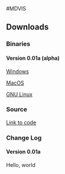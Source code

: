 #MDVIS

## Downloads

### Binaries

#### Version 0.01a (alpha)

[Windows](install/win.md)

[MacOS](install/mac.md)

[GNU Linux](install/lnx.md)

### Source
[Link to code](undefin.ed)

### Change Log

#### Version 0.01a

Hello, world
